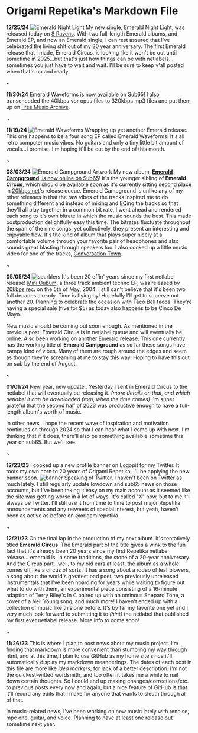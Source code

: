 # Origami Repetika's Markdown File 
**12/25/24**
![Emerald Night Light](https://github.com/agent220/origamirepetika/blob/main/media/enlcover.png) My new single, Emerald Night Light, was released today on [8 Ravens](https://8ravens.blogspot.com). With two full-length Emerald albums, and Emerald EP, and now an Emerald single, I can rest assured that I've celebrated the living sh!t out of my 20 year anniversary. The first Emerald release that I made, Emerald Circus, is looking like it won't be out until sometime in 2025...but that's just how things can be with netlabels... sometimes you just have to wait and wait. I'll be sure to keep y'all posted when that's up and ready. 

~

**11/30/24**
[Emerald Waveforms](https://archive.org/details/s65156) is now available on Sub65! I also transencoded the 40kbps vbr opus files to 320kbps mp3 files and put them up on [Free Music Archive](https://freemusicarchive.org/music/Origami_Repetika/emerald-waveforms). 

~

**11/19/24**
![Emerald Waveforms](https://github.com/agent220/origamirepetika/blob/main/media/emeraldwaveforms.png) 
Wrapping up yet another Emerald release. This one happens to be a four song EP called Emerald Waveforms. It's all retro computer music vibes. No guitars and only a tiny little bit amount of vocals...I promise. I'm hoping it'll be out by the end of this month. 

~

**08/03/24**
![Emerald Campground Artwork](https://github.com/agent220/origamirepetika/blob/main/media/emeraldcampground.jpg) 
My new album, [**Emerald Campground**, is now online on Sub65](https://archive.org/details/s65148)! It's the younger sibling of **Emerald Circus**, which should be available soon as it's currently sitting second place in [20kbps.net](https://20kbps.net)'s release queue. 
Emerald Campground is unlike any of my other releases in that the raw vibes of the tracks inspired me to do something different and instead of mixing and EQing the tracks so that they'll all play together in a common bit rate, I went ahead and rendered each song to it's own bitrate in which the music sounds the best. This made postproduction delightfully easy this time. The bitrates fluctuate throughout the span of the nine songs, yet collectively, they present an interesting and enjoyable flow. It's the kind of album that plays super nicely at a comfortable volume through your favorite pair of headphones and also sounds great blasting through speakers too. 
I also cooked up a little music video for one of the tracks, [Conversation Town](https://youtu.be/jhOjQ8nYVIw?si=49kDxjUbguE0htjy). 

~

**05/05/24**
![sparklers](https://github.com/agent220/origamirepetika/blob/main/media/celebratorysparklers.jpeg) 
It's been 20 effin' years since my first netlabel release! [Mini Oubum](https://archive.org/details/20k085), a three track ambient techno EP, was released by [20kbps rec.](https://20kbps.net) on the 5th of May, 2004. I still can't believe that it's been two full decades already. Time is flying by! Hopefully I'll get to squeeze out another 20. Planning to celebrate the occasion with Taco Bell tacos. They're having a special sale (five for $5) as today also happens to be Cinco De Mayo. 

New music should be coming out soon enough. As mentioned in the previous post, Emerald Circus is in netlabel queue and will eventually be online. Also been working on another Emerald release. This one currently has the working title of **Emerald Campground** as so far these songs have campy kind of vibes. Many of them are rough around the edges and seem as though they're screaming at me to stay this way. Hoping to have this out on sub by the end of August. 

~

**01/01/24**
New year, new update.. Yesterday I sent in Emerald Circus to the netlabel that will eventually be releasing it. *(more details on that, and which netlabel it can be downloaded from, when the time comes)*  I'm super grateful that the second half of 2023 was productive enough to have a full-length album's worth of music. 

In other news, I hope the recent wave of inspiration and motivation continues on through 2024 so that I can hear what I come up with next. I'm thinking that if it does, there'll also be something available sometime this year on sub65. But we'll see. 

~

**12/23/23**
I cooked up a new profile banner on Logopit for my Twitter. It toots my own horn to 20 years of Origami Repetika. I'll be applying the new banner soon.
![banner](https://github.com/agent220/origamirepetika/blob/main/media/20%20years%20Twitter%20banner.png) 
Speaking of Twitter, I haven't been on Twitter as much lately. I still regularly update lowdown and sub65 news on those accounts, but I've been taking it easy on my main account as it seemed like the site was getting worse in a lot of ways. It's called "X" now, but to me it'll always be Twitter. I'll still use it from time to time to post major Repetika announcements and any retweets of special interest, but yeah, haven't been as active as before on @origamirepetika. 

~

**12/21/23**
On the final lap in the production of my next album. It's tentatively titled **Emerald Circus**. The Emerald part of the title gives a wink to the fun fact that it's already been 20 years since my first Repetika netlabel release... emerald is, in some traditions, the stone of a 20-year anniversary. And the Circus part.. well, to my old ears at least, the album as a whole comes off like a circus of sorts. It has a song about a rodeo of leaf blowers, a song about the world's greatest bad poet, two previously unreleased instrumentals that I've been hoarding for years while waiting to figure out what to do with them, an experimental piece consisting of a 16-minute adaption of Terry Riley's In C paired up with an ominous Shepard Tone, a cover of a Neil Young song, and much more! I haven't ended up with a collection of music like this one before. It's by far my favorite one yet and I very much look forward to submitting it to *(hint)* the netlabel that published my first ever netlabel release. More info to come soon! 

~

**11/26/23** This is where I plan to post news about my music project. 
I'm finding that markdown is more convenient than stumbling my way through html, and at this time, I plan to use GitHub as my home site since it'll automatically display my markdown meanderings. The dates of each post in this file are more like *idea markers*, for lack of a better description. I'm not the quickest-witted wordsmith, and too often it takes me a while to nail down certain thoughts. So I could end up making changes/corrections/etc. to previous posts every now and again, but a nice feature of GitHub is that it'll record any edits that I make for anyone that wants to sleuth through all of that.

In music-related news, I've been working on new music lately with renoise, mpc one, guitar, and voice. Planning to have at least one release out sometime next year. 
